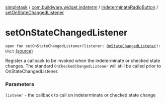 [simpletask](../../index.md) / [com.buildware.widget.indeterm](../index.md) / [IndeterminateRadioButton](index.md) / [setOnStateChangedListener](.)

# setOnStateChangedListener

`open fun setOnStateChangedListener(listener: `[`OnStateChangedListener`](-on-state-changed-listener/index.md)`): Unit` [(source)](https://github.com/mpcjanssen/simpletask-android/blob/master/src/main/java/com/buildware/widget/indeterm/IndeterminateRadioButton.java#L138)

Register a callback to be invoked when the indeterminate or checked state changes. The standard `OnCheckedChangedListener` will still be called prior to OnStateChangedListener.

### Parameters

`listener` - the callback to call on indeterminate or checked state change